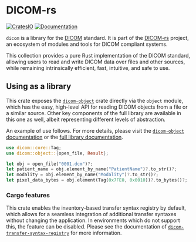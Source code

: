 # DICOM-rs

[![CratesIO](https://img.shields.io/crates/v/dicom.svg)](https://crates.io/crates/dicom)
[![Documentation](https://docs.rs/dicom/badge.svg)](https://docs.rs/dicom)

`dicom` is a library for the [DICOM] standard.
It is part of  the [DICOM-rs] project,
an ecosystem of modules and tools for DICOM compliant systems.

This collection provides a pure Rust implementation of the DICOM standard,
allowing users to read and write DICOM data over files and other sources,
while remaining intrinsically efficient, fast, intuitive, and safe to use.

## Using as a library

This crate exposes the [`dicom-object`] crate directly via the `object` module,
which has the easy, high-level API for reading DICOM objects
from a file or a similar source.
Other key components of the full library are available in this one as well,
albeit representing different levels of abstraction.

An example of use follows.
For more details, please visit the [`dicom-object` documentation]
or the [full library documentation].

```rust
use dicom::core::Tag;
use dicom::object::{open_file, Result};

let obj = open_file("0001.dcm")?;
let patient_name = obj.element_by_name("PatientName")?.to_str()?;
let modality = obj.element_by_name("Modality")?.to_str()?;
let pixel_data_bytes = obj.element(Tag(0x7FE0, 0x0010))?.to_bytes()?;
```

### Cargo features

This crate enables the inventory-based transfer syntax registry by default,
which allows for a seamless integration of additional transfer syntaxes
without changing the application.
In environments which do not support this, the feature can be disabled.
Please see the documentation of [`dicom-transfer-syntax-registry`]
for more information.

[DICOM]: https://dicomstandard.org
[DICOM-rs]: https://github.com/Enet4/dicom-rs
[`dicom-transfer-syntax-registry`]: https://docs.rs/dicom-transfer-syntax-registry
[`dicom-object`]: https://crates.io/crates/dicom-object
[`dicom-object` documentation]: https://docs.rs/dicom-object
[full library documentation]: https://docs.rs/dicom
